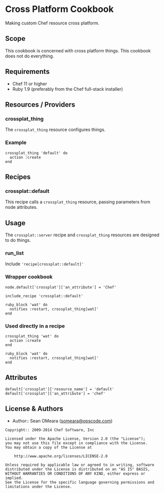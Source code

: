 Cross Platform Cookbook
=======================

Making custom Chef resource cross platform.

Scope
-----
This cookbook is concerned with cross platform things.
This cookbook does not do everything.

Requirements
------------
* Chef 11 or higher
* Ruby 1.9 (preferably from the Chef full-stack installer)

Resources / Providers
---------------------
### crossplat_thing

The `crossplat_thing` resource configures things.

### Example

    crossplat_thing 'default' do
      action :create
    end

Recipes
-------
### crossplat::default

This recipe calls a `crossplat_thing` resource, passing parameters
from node attributes.

Usage
-----
The `crossplat::server` recipe and `crossplat_thing` resources are
designed to do things.

### run_list

Include `'recipe[crossplat::default]'`

### Wrapper cookbook

    node.default['crossplat']['an_attribute'] = 'Chef'

    include_recipe 'crossplat::default'

    ruby_block 'wat' do
      notifies :restart, crossplat_thing[wat]'
    end

### Used directly in a recipe

    crossplat_thing 'wat' do
      action :create
    end

    ruby_block 'wat' do
      notifies :restart, crossplat_thing[wat]'
    end

Attributes
----------

    default['crossplat']['resource_name'] = 'default'
    default['crossplat']['an_attribute'] = 'chef'

License & Authors
-----------------
- Author:: Sean OMeara (<someara@opscode.com>)

```text
Copyright:: 2009-2014 Chef Software, Inc

Licensed under the Apache License, Version 2.0 (the "License");
you may not use this file except in compliance with the License.
You may obtain a copy of the License at

    http://www.apache.org/licenses/LICENSE-2.0

Unless required by applicable law or agreed to in writing, software
distributed under the License is distributed on an "AS IS" BASIS,
WITHOUT WARRANTIES OR CONDITIONS OF ANY KIND, either express or implied.
See the License for the specific language governing permissions and
limitations under the License.
```
